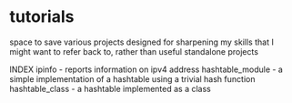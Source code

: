 # tutorials

space to save various projects designed for sharpening my skills that I might want to refer back to, rather than useful standalone projects

INDEX
ipinfo - reports information on ipv4 address
hashtable_module - a simple implementation of a hashtable using a trivial hash function
hashtable_class - a hashtable implemented as a class
